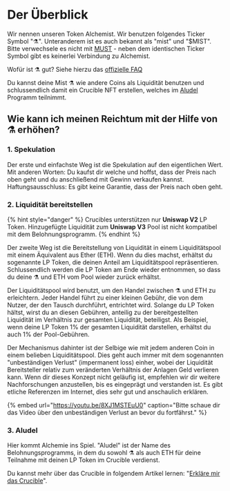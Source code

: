 # Der Überblick

Wir nennen unseren Token Alchemist. Wir benutzen folgendes Ticker Symbol "⚗️". Unteranderem ist es auch bekannt als "mist" und "$MIST". Bitte verwechsele es nicht mit [MUST](https://www.coingecko.com/en/coins/must) - neben dem identischen Ticker Symbol gibt es keinerlei Verbindung zu Alchemist.

Wofür ist ⚗️ gut? Siehe hierzu das [offizielle FAQ](faq.md)

Du kannst deine Mist ⚗️ wie andere Coins als Liquidität benutzen und schlussendlich damit ein Crucible NFT erstellen, welches im [Aludel](the-basic-outline.md#3-aludel) Programm teilnimmt.

## Wie kann ich meinen Reichtum mit der Hilfe von ⚗️ erhöhen?

### 1. Spekulation

Der erste und einfachste Weg ist die Spekulation auf den eigentlichen Wert. Mit anderen Worten: Du kaufst dir welche und hoffst, dass der Preis nach oben geht und du anschließend mit Gewinn verkaufen kannst. Haftungsausschluss: Es gibt keine Garantie, dass der Preis nach oben geht.

### 2. Liquidität bereitstellen

{% hint style="danger" %}
Crucibles unterstützen nur **Uniswap V2** LP Token. Hinzugefügte Liquidität zum **Uniswap V3** Pool ist nicht kompatibel mit dem Belohnungsprogramm.
{% endhint %}

Der zweite Weg ist die Bereitstellung von Liquidität in einem Liquiditätspool mit einem Äquivalent aus Ether \(ETH\). Wenn du dies machst, erhältst du sogenannte LP Token, die deinen Anteil am Liquiditätspool repräsentieren. Schlussendlich werden die LP Token am Ende wieder entnommen, so dass du deine ⚗️ und ETH vom Pool wieder zurück erhältst.

Der Liquiditätspool wird benutzt, um den Handel zwischen ⚗️ und ETH zu erleichtern. Jeder Handel führt zu einer kleinen Gebühr, die von dem Nutzer, der den Tausch durchführt, entrichtet wird. Solange du LP Token hältst, wirst du an diesen Gebühren, anteilig zu der bereitgestellten Liquidität im Verhältnis zur gesamten Liquidität, beteiligst. Als Beispiel, wenn deine LP Token 1% der gesamten Liquidität darstellen, erhältst du auch 1% der Pool-Gebühren.

Der Mechanismus dahinter ist der Selbige wie mit jedem anderen Coin in einem belieben Liquiditätspool. Dies geht auch immer mit dem sogenannten "unbeständigen Verlust" \(impermanent loss\) einher, wobei der Liquidität Bereitsteller relativ zum veränderten Verhältnis der Anlagen Geld verlieren kann. Wenn dir dieses Konzept nicht geläufig ist, empfehlen wir dir weitere Nachforschungen anzustellen, bis es eingeprägt und verstanden ist. Es gibt etliche Referenzen im Internet, dies sehr gut und anschaulich erklären.

{% embed url="https://youtu.be/8XJ1MSTEuU0" caption="Bitte schaue dir das Video über den unbeständigen Verlust an bevor du fortfährst." %}

### 3. Aludel

Hier kommt Alchemie ins Spiel. "Aludel" ist der Name des Belohnungsprogramms, in dem du sowohl ⚗️ als auch ETH für deine Teilnahme mit deinen LP Token im Crucible verdienst.

Du kannst mehr über das Crucible in folgendem Artikel lernen: "[Erkläre mir das Crucible](../crucible/teach-me-about-crucibles.md)".

